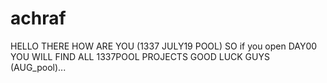 # achraf
HELLO THERE HOW ARE YOU (1337 JULY19 POOL)
SO if you open DAY00
YOU WILL FIND ALL 1337POOL PROJECTS
GOOD LUCK GUYS (AUG_pool)...
